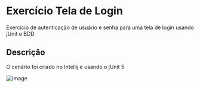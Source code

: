 # Exercício Tela de Login

 Exercício de autenticação de usuário e senha para uma tela de login usando jUnit e BDD

 ## Descrição
 O cenário foi criado no Intellij e usando o jUnit 5

 ![image](https://github.com/Cerripedro/exercicio-tdd/assets/98669847/507b3b55-020f-4c64-b6d9-4b17f563445e)
